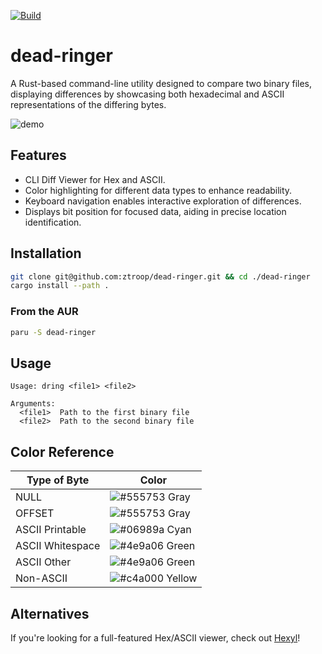 [![Build](https://github.com/ztroop/dead-ringer/actions/workflows/build.yml/badge.svg)](https://github.com/ztroop/dead-ringer/actions/workflows/build.yml)

# dead-ringer

A Rust-based command-line utility designed to compare two binary files, displaying differences by showcasing both hexadecimal and ASCII representations of the differing bytes.

![demo](./assets/demo.png)

## Features

- CLI Diff Viewer for Hex and ASCII.
- Color highlighting for different data types to enhance readability.
- Keyboard navigation enables interactive exploration of differences.
- Displays bit position for focused data, aiding in precise location identification.

## Installation

```sh
git clone git@github.com:ztroop/dead-ringer.git && cd ./dead-ringer
cargo install --path .
```

### From the AUR

```sh
paru -S dead-ringer
```

## Usage

```
Usage: dring <file1> <file2>

Arguments:
  <file1>  Path to the first binary file
  <file2>  Path to the second binary file
```

## Color Reference

|Type of Byte|Color|
|---|---|
|NULL|![#555753](https://placehold.co/10x10/555753/555753.png) Gray|
|OFFSET|![#555753](https://placehold.co/10x10/555753/555753.png) Gray|
|ASCII Printable|![#06989a](https://placehold.co/10x10/06989a/06989a.png) Cyan|
|ASCII Whitespace|![#4e9a06](https://placehold.co/10x10/4e9a06/4e9a06.png) Green|
|ASCII Other|![#4e9a06](https://placehold.co/10x10/4e9a06/4e9a06.png) Green|
|Non-ASCII|![#c4a000](https://placehold.co/10x10/c4a000/c4a000.png) Yellow|

## Alternatives

If you're looking for a full-featured Hex/ASCII viewer, check out [Hexyl](https://github.com/sharkdp/hexyl)!

